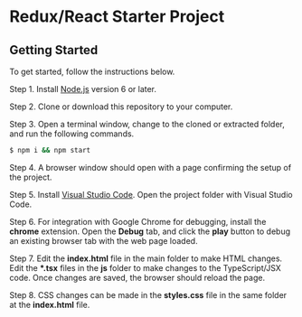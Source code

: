 # Redux/React Starter Project

## Getting Started

To get started, follow the instructions below.

Step 1. Install [Node.js](http://www.nodejs.org) version 6 or later.

Step 2. Clone or download this repository to your computer.

Step 3. Open a terminal window, change to the cloned or extracted folder, and run the following commands.

```bash
$ npm i && npm start
```

Step 4. A browser window should open with a page confirming the setup of the project.

Step 5. Install [Visual Studio Code](https://code.visualstudio.com). Open the project folder with Visual Studio Code.

Step 6. For integration with Google Chrome for debugging, install the **chrome** extension. Open the **Debug** tab, and click the **play** button to debug an existing browser tab with the web page loaded.

Step 7. Edit the **index.html** file in the main folder to make HTML changes. Edit the __*.tsx__ files in the **js** folder to make changes to the TypeScript/JSX code. Once changes are saved, the browser should reload the page.

Step 8. CSS changes can be made in the **styles.css** file in the same folder at the **index.html** file.